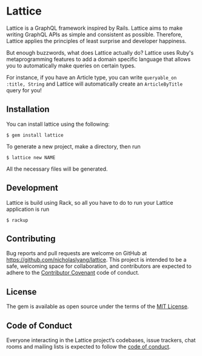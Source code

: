 # Lattice

Lattice is a GraphQL framework inspired by Rails. Lattice aims to make
writing GraphQL APIs as simple and consistent as possible. Therefore,
Lattice applies the principles of least surprise and developer happiness.

But enough buzzwords, what does Lattice actually do? Lattice uses
Ruby's metaprogramming features to add a domain specific language that
allows you to automatically make queries on certain types.

For instance, if you have an Article type, you can write `queryable_on
:title, String` and Lattice will automatically create an
`ArticleByTitle` query for you!

## Installation

You can install lattice using the following:

    $ gem install lattice
	
To generate a new project, make a directory, then run

    $ lattice new NAME
	
All the necessary files will be generated.

## Development

Lattice is build using Rack, so all you have to do to run your Lattice application is run 

    $ rackup

## Contributing

Bug reports and pull requests are welcome on GitHub at
https://github.com/nicholaslyang/lattice. This project is intended to
be a safe, welcoming space for collaboration, and contributors are
expected to adhere to the [Contributor
Covenant](http://contributor-covenant.org) code of conduct.

## License

The gem is available as open source under the terms of the [MIT License](https://opensource.org/licenses/MIT).

## Code of Conduct

Everyone interacting in the Lattice project’s codebases, issue
trackers, chat rooms and mailing lists is expected to follow the [code
of
conduct](https://github.com/nicholaslyang/lattice/blob/master/CODE_OF_CONDUCT.md).
